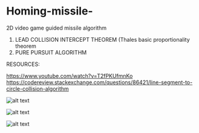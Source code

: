 # Homing-missile-
2D video game guided missile algorithm

1) LEAD COLLISION INTERCEPT THEOREM (Thales basic proportionality theorem
2) PURE PURSUIT ALGORITHM  

RESOURCES:

https://www.youtube.com/watch?v=T2fPKUfmnKo
https://codereview.stackexchange.com/questions/86421/line-segment-to-circle-collision-algorithm


![alt text](https://github.com/yoyoberenguer/Homing-missile-/blob/master/Screendump439.png)

![alt text](https://github.com/yoyoberenguer/Homing-missile-/blob/master/Screendump456.png)

![alt text](https://github.com/yoyoberenguer/Homing-missile-/blob/master/Screendump121.png)
